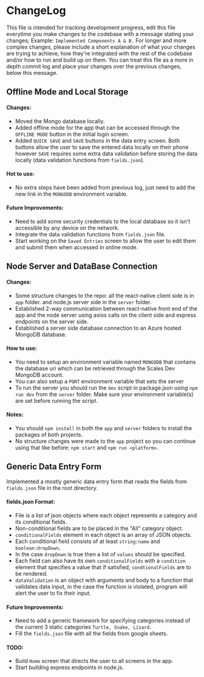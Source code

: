 # ChangeLog
This file is intended for tracking development progress, edit this file everytime you make changes to the codebase with a message stating your changes; Example: ```Implemented Components A & B.``` For longer and more complex
changes, please include a short explanation of what your changes are trying to achieve, how they're integrated
with the rest of the codebase and/or how to run and build up on them. You can treat this file as a more in depth
commit log and place your changes over the previous changes, below this message.

## Offline Mode and Local Storage
#### Changes:
- Moved the Mongo database locally.
- Added offline mode for the app that can be accessed through the `OFFLINE MODE` button in the initial login screen.
- Added `QUICK SAVE` and `SAVE` buttons in the data entry screen. Both buttons allow the user to save the entered data locally on their phone however `SAVE` requires some extra data validation before storing the data locally (data validation functions from `fields.json`).

#### Hot to use: 
- No extra steps have been added from previous log, just need to add the new link in the `MONGODB` environment variable.

#### Future Improvements: 
- Need to add some security credentials to the local database so it isn't accessible by any device on the network.
- Integrate the data validation functions from `fields.json` file.
- Start working on the `Saved Entries` screen to allow the user to edit them and submit them when accessed in online mode.

## Node Server and DataBase Connection
#### Changes:
- Some structure changes to the repo: all the react-native client side is in `app` folder. and node.js server side in the `server` folder.
- Established 2-way communication between react-native front end of the app and the node server using axios calls on the client side and express endpoints on the server side.
- Established a server side database connection to an Azure hosted MongoDB database. 
 
 #### How to use:
 - You need to setup an environment variable named `MONGODB` that contains the database uri which can be retrieved through the Scales Dev MongoDB account.
 - You can also setup a `PORT` environment variable that sets the server 
 - To run the server you should run the `dev` script in package.json using `npm run dev` from the `server` folder. Make sure your environment variable(s) are set before running the script.  

 #### Notes: 
 - You should `npm install` in both the `app` and `server` folders to install the packages of both projects.
 - No structure changes were made to the `app` project so you can continue using that like before: `npm start` and `npm run <platform>`. 

## Generic Data Entry Form
Implemented a mostly generic data entry form that reads the fields from `fields.json` file in the root directory.

#### fields.json Format:
- File is a list of json objects where each object represents a category and its conditional fields. 
- Non-conditional fields are to be placed in the "All" category object.
- `conditionalFields` element in each object is an array of JSON objects.
- Each conditional field consists of at least `string:name` and `boolean:dropDown`. 
- In the case `dropDown` is true then a list of `values` should be specified.
- Each field can also have its own `conditionalFields` with a `condition` element that specifies a value that if satisfied, `condtionalFields` are to be rendered.
- `dataValidation` is an object with arguments and body to a function that validates data input, in the case the function is violated, program will alert the user to fix their input.

#### Future Improvements:
- Need to add a generic framework for specifying categories instead of the current 3 static categories `Turtle, Snake, Lizard`.
- Fill the `fields.json` file with all the fields from google sheets.


#### TODO: 
- Build `Home` screen that directs the user to all screens in the app.
- Start building express endpoints in node.js.